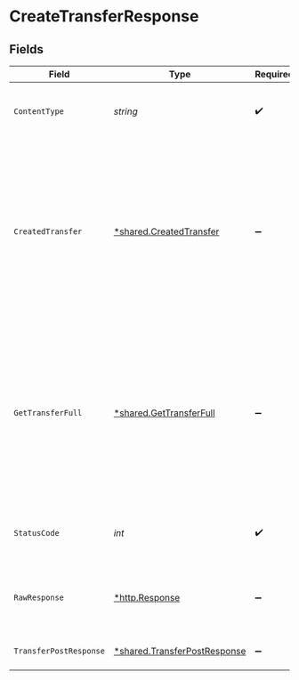 # CreateTransferResponse


## Fields

| Field                                                                                                                                                               | Type                                                                                                                                                                | Required                                                                                                                                                            | Description                                                                                                                                                         |
| ------------------------------------------------------------------------------------------------------------------------------------------------------------------- | ------------------------------------------------------------------------------------------------------------------------------------------------------------------- | ------------------------------------------------------------------------------------------------------------------------------------------------------------------- | ------------------------------------------------------------------------------------------------------------------------------------------------------------------- |
| `ContentType`                                                                                                                                                       | *string*                                                                                                                                                            | :heavy_check_mark:                                                                                                                                                  | HTTP response content type for this operation                                                                                                                       |
| `CreatedTransfer`                                                                                                                                                   | [*shared.CreatedTransfer](../../models/shared/createdtransfer.md)                                                                                                   | :heavy_minus_sign:                                                                                                                                                  | A transfer was successfully created but an error occurred while generating the synchronous response. The asynchronous response object will be returned.             |
| `GetTransferFull`                                                                                                                                                   | [*shared.GetTransferFull](../../models/shared/gettransferfull.md)                                                                                                   | :heavy_minus_sign:                                                                                                                                                  | A transfer was successfully created but a timeout occurred while waiting for a synchronous response. Rail-specific details may be missing from the response object. |
| `StatusCode`                                                                                                                                                        | *int*                                                                                                                                                               | :heavy_check_mark:                                                                                                                                                  | HTTP response status code for this operation                                                                                                                        |
| `RawResponse`                                                                                                                                                       | [*http.Response](https://pkg.go.dev/net/http#Response)                                                                                                              | :heavy_minus_sign:                                                                                                                                                  | Raw HTTP response; suitable for custom response parsing                                                                                                             |
| `TransferPostResponse`                                                                                                                                              | [*shared.TransferPostResponse](../../models/shared/transferpostresponse.md)                                                                                         | :heavy_minus_sign:                                                                                                                                                  | Successfully created a transfer                                                                                                                                     |